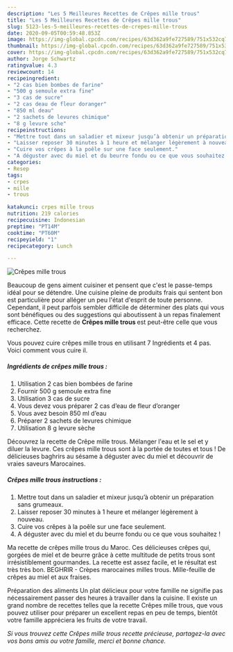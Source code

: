 ```yaml
---
description: "Les 5 Meilleures Recettes de Crêpes mille trous"
title: "Les 5 Meilleures Recettes de Crêpes mille trous"
slug: 5123-les-5-meilleures-recettes-de-crepes-mille-trous
date: 2020-09-05T00:59:48.853Z
image: https://img-global.cpcdn.com/recipes/63d362a9fe727589/751x532cq70/crepes-mille-trous-photo-principale-de-la-recette.jpg
thumbnail: https://img-global.cpcdn.com/recipes/63d362a9fe727589/751x532cq70/crepes-mille-trous-photo-principale-de-la-recette.jpg
cover: https://img-global.cpcdn.com/recipes/63d362a9fe727589/751x532cq70/crepes-mille-trous-photo-principale-de-la-recette.jpg
author: Jorge Schwartz
ratingvalue: 4.3
reviewcount: 14
recipeingredient:
- "2 cas bien bombes de farine"
- "500 g semoule extra fine"
- "3 cas de sucre"
- "2 cas deau de fleur doranger"
- "850 ml deau"
- "2 sachets de levures chimique"
- "8 g levure sche"
recipeinstructions:
- "Mettre tout dans un saladier et mixeur jusqu’à obtenir un préparation sans grumeaux."
- "Laisser reposer 30 minutes à 1 heure et mélanger légèrement à nouveau."
- "Cuire vos crêpes à la poêle sur une face seulement."
- "A déguster avec du miel et du beurre fondu ou ce que vous souhaitez !"
categories:
- Resep
tags:
- crpes
- mille
- trous

katakunci: crpes mille trous 
nutrition: 219 calories
recipecuisine: Indonesian
preptime: "PT14M"
cooktime: "PT60M"
recipeyield: "1"
recipecategory: Lunch

---
```



![Crêpes mille trous](https://img-global.cpcdn.com/recipes/63d362a9fe727589/751x532cq70/crepes-mille-trous-photo-principale-de-la-recette.jpg)

Beaucoup de gens aiment cuisiner et pensent que c'est le passe-temps idéal pour se détendre. Une cuisine pleine de produits frais qui sentent bon est particulière pour alléger un peu l'état d'esprit de toute personne. Cependant, il peut parfois sembler difficile de déterminer des plats qui vous sont bénéfiques ou des suggestions qui aboutissent à un repas finalement efficace. Cette recette de <strong> Crêpes mille trous </strong> est peut-être celle que vous recherchez.

<!--inarticleads1-->

Vous pouvez cuire crêpes mille trous en utilisant 7 Ingrédients et 4 pas. Voici comment vous cuire il.

##### Ingrédients de crêpes mille trous :

1. Utilisation 2 cas bien bombées de farine
1. Fournir 500 g semoule extra fine
1. Utilisation 3 cas de sucre
1. Vous devez vous préparer 2 cas d’eau de fleur d’oranger
1. Vous avez besoin 850 ml d’eau
1. Préparer 2 sachets de levures chimique
1. Utilisation 8 g levure sèche


Découvrez la recette de Crêpe mille trous. Mélanger l&#39;eau et le sel et y diluer la levure. Ces crêpes mille trous sont à la portée de toutes et tous ! De délicieuses baghrirs au sésame à déguster avec du miel et découvrir de vraies saveurs Marocaines. 

<!--inarticleads2-->

##### Crêpes mille trous instructions :

1. Mettre tout dans un saladier et mixeur jusqu’à obtenir un préparation sans grumeaux.
1. Laisser reposer 30 minutes à 1 heure et mélanger légèrement à nouveau.
1. Cuire vos crêpes à la poêle sur une face seulement.
1. A déguster avec du miel et du beurre fondu ou ce que vous souhaitez !


Ma recette de crêpes mille trous du Maroc. Ces délicieuses crêpes qui, gorgées de miel et de beurre grâce à cette multitude de petits trous sont irrésistiblement gourmandes. La recette est assez facile, et le résultat est très très bon. BEGHRIR - Crèpes marocaines milles trous. Mille-feuille de crêpes au miel et aux fraises. 

<!--inarticleads1-->

<p>
Préparation des aliments Un plat délicieux pour votre famille ne signifie pas nécessairement passer des heures à travailler dans la cuisine. Il existe un grand nombre de recettes telles que la recette Crêpes mille trous, que vous pouvez utiliser pour préparer un excellent repas en peu de temps, bientôt votre famille appréciera les fruits de votre travail.
</p>

<p>
<i>Si vous trouvez cette Crêpes mille trous recette précieuse, partagez-la avec vos bons amis ou votre famille, merci et bonne chance.</i>
</p>
